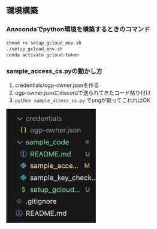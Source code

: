 ## 環境構築
### Anacondaでpython環境を構築するときのコマンド
```
chmod +x setup_gcloud_env.sh
./setup_gcloud_env.sh
conda activate gcloud-token
```

### sample_access_cs.pyの動かし方
1. credentials/ogp-owner.jsonを作る
2. ogp-owner.jsonにdiscordで送られてきたコード貼り付け
3. `python sample_access_cs.py` でpngが取ってこれればOK
   
![alt text](image.png)